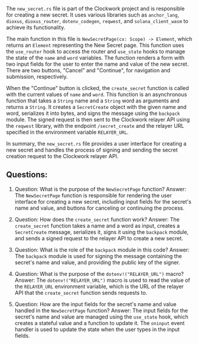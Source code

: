 
The `new_secret.rs` file is part of the Clockwork project and is responsible for creating a new secret. It uses various libraries such as `anchor_lang`, `dioxus`, `dioxus_router`, `dotenv_codegen`, `reqwest`, and `solana_client_wasm` to achieve its functionality.

The main function in this file is `NewSecretPage(cx: Scope) -> Element`, which returns an `Element` representing the New Secret page. This function uses the `use_router` hook to access the router and `use_state` hooks to manage the state of the `name` and `word` variables. The function renders a form with two input fields for the user to enter the name and value of the new secret. There are two buttons, "Cancel" and "Continue", for navigation and submission, respectively.

When the "Continue" button is clicked, the `create_secret` function is called with the current values of `name` and `word`. This function is an asynchronous function that takes a `String` name and a `String` word as arguments and returns a `String`. It creates a `SecretCreate` object with the given name and word, serializes it into bytes, and signs the message using the `backpack` module. The signed request is then sent to the Clockwork relayer API using the `reqwest` library, with the endpoint `/secret_create` and the relayer URL specified in the environment variable `RELAYER_URL`.

In summary, the `new_secret.rs` file provides a user interface for creating a new secret and handles the process of signing and sending the secret creation request to the Clockwork relayer API.
## Questions: 
 1. Question: What is the purpose of the `NewSecretPage` function?
   Answer: The `NewSecretPage` function is responsible for rendering the user interface for creating a new secret, including input fields for the secret's name and value, and buttons for canceling or continuing the process.

2. Question: How does the `create_secret` function work?
   Answer: The `create_secret` function takes a name and a word as input, creates a `SecretCreate` message, serializes it, signs it using the `backpack` module, and sends a signed request to the relayer API to create a new secret.

3. Question: What is the role of the `backpack` module in this code?
   Answer: The `backpack` module is used for signing the message containing the secret's name and value, and providing the public key of the signer.

4. Question: What is the purpose of the `dotenv!("RELAYER_URL")` macro?
   Answer: The `dotenv!("RELAYER_URL")` macro is used to read the value of the `RELAYER_URL` environment variable, which is the URL of the relayer API that the `create_secret` function sends requests to.

5. Question: How are the input fields for the secret's name and value handled in the `NewSecretPage` function?
   Answer: The input fields for the secret's name and value are managed using the `use_state` hook, which creates a stateful value and a function to update it. The `oninput` event handler is used to update the state when the user types in the input fields.
    